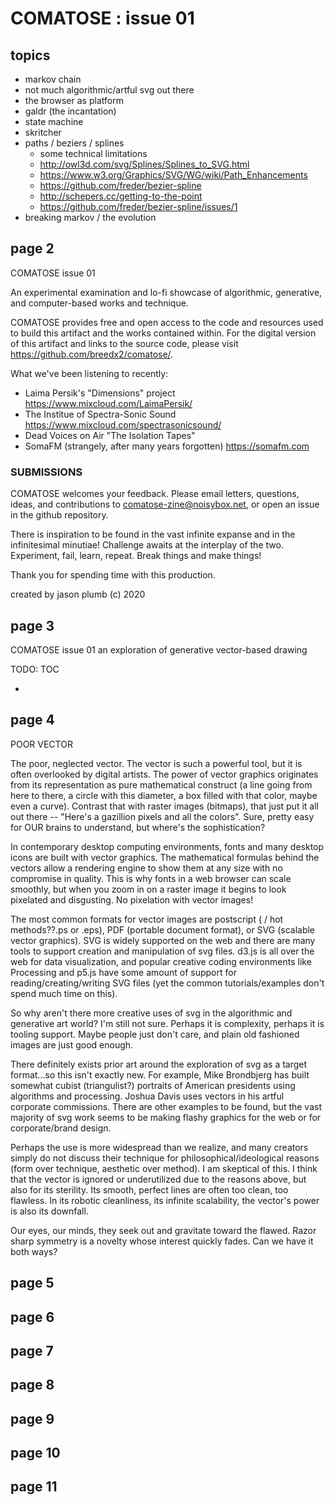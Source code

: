 # COMATOSE : issue 01

## topics

* markov chain
* not much algorithmic/artful svg out there
* the browser as platform
* galdr (the incantation)
* state machine
* skritcher
* paths / beziers / splines
  * some technical limitations
  * http://owl3d.com/svg/Splines/Splines_to_SVG.html
  * https://www.w3.org/Graphics/SVG/WG/wiki/Path_Enhancements
  * https://github.com/freder/bezier-spline
  * http://schepers.cc/getting-to-the-point
  * https://github.com/freder/bezier-spline/issues/1
* breaking markov / the evolution

## page 2

COMATOSE issue 01

An experimental examination and lo-fi showcase of
algorithmic, generative, and computer-based
works and technique.

COMATOSE provides free and open access to the code and resources used to
build this artifact and the works contained within.  For the digital
version of this artifact and links to the source code, please visit
https://github.com/breedx2/comatose/.

What we've been listening to recently:
* Laima Persik's "Dimensions" project https://www.mixcloud.com/LaimaPersik/
* The Institue of Spectra-Sonic Sound https://www.mixcloud.com/spectrasonicsound/
* Dead Voices on Air "The Isolation Tapes"
* SomaFM (strangely, after many years forgotten) https://somafm.com

### SUBMISSIONS

COMATOSE welcomes your feedback. Please email letters, questions,
ideas, and contributions to comatose-zine@noisybox.net, or open an
issue in the github repository.

There is inspiration to be found in the vast infinite expanse
and in the infinitesimal minutiae! Challenge awaits at the interplay
of the two. Experiment, fail, learn, repeat. Break things and
make things!

Thank you for spending time with this production.

created by jason plumb (c) 2020


## page 3

COMATOSE issue 01
an exploration of generative vector-based drawing

TODO: TOC

*

## page 4

POOR VECTOR

The poor, neglected vector. The vector is such a powerful tool, but
it is often overlooked by digital artists. The power of vector graphics
originates from its representation as pure mathematical construct (a
line going from here to there, a circle with this diameter, a box filled
with that color, maybe even a curve). Contrast that with raster images (bitmaps),
that just put it all out there -- "Here's a gazillion pixels and all
the colors". Sure, pretty easy for OUR brains to understand, but where's
the sophistication?

In contemporary desktop computing environments, fonts and many desktop icons
are built with vector graphics. The mathematical formulas behind the vectors
allow a rendering engine to show them at any size with no compromise in quality.
This is why fonts in a web browser can scale smoothly, but when you zoom
in on a raster image it begins to look pixelated and disgusting.
No pixelation with vector images!

The most common formats for vector images are postscript ( / hot methods??.ps or .eps),
PDF (portable document format), or SVG (scalable vector graphics). SVG
is widely supported on the web and there are many tools to support creation
and manipulation of svg files. d3.js is all over the web for data visualization,
and popular creative coding environments like Processing and p5.js have
some amount of support for reading/creating/writing SVG files (yet
the common tutorials/examples don't spend much time on this).

So why aren't there more creative uses of svg in the algorithmic
and generative art world? I'm still not sure. Perhaps it is complexity,
perhaps it is tooling support. Maybe people just don't care, and plain
old fashioned images are just good enough.  

There definitely exists prior art around the exploration of svg as a target
format...so this isn't exactly new. For example, Mike Brondbjerg has built
somewhat cubist (triangulist?) portraits of American presidents using algorithms
and processing. Joshua Davis uses vectors in his artful corporate commissions.
There are other examples to be found, but the vast majority of svg work
seems to be making flashy graphics for the web or for corporate/brand design.

Perhaps the use is more widespread than we realize, and many creators simply
do not discuss their technique for philosophical/ideological reasons (form over
technique, aesthetic over method). I am skeptical of this. I think that
the vector is ignored or underutilized due to the reasons above, but
also for its sterility. Its smooth, perfect lines are often too clean,
too flawless. In its robotic cleanliness, its infinite scalability, the
vector's power is also its downfall.

Our eyes, our minds, they seek out and gravitate toward the flawed. Razor
sharp symmetry is a novelty whose interest quickly fades. Can we have it
both ways?

## page 5

## page 6



## page 7

## page 8

## page 9

## page 10

## page 11
